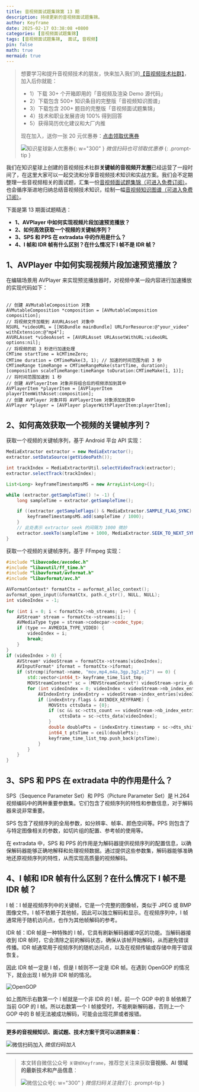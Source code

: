```yaml
---
title: 音视频面试题集锦第 13 期
description: 持续更新的音视频面试题集锦。
author: Keyframe
date: 2025-02-17 03:38:08 +0800
categories: [音视频面试题集锦]
tags: [音视频面试题集锦,  面试, 音视频]
pin: false
math: true
mermaid: true
---
```


>想要学习和提升音视频技术的朋友，快来加入我们的<a href="https://t.zsxq.com/jRprT" target="_blank" rel="noopener noreferrer">【音视频技术社群】</a>，加入后你就能：
>
>- 1）下载 30+ 个开箱即用的「音视频及渲染 Demo 源代码」
>- 2）下载包含 500+ 知识条目的完整版「音视频知识图谱」
>- 3）下载包含 200+ 题目的完整版「音视频面试题集锦」
>- 4）技术和职业发展咨询 100% 得到回答
>- 5）获得简历优化建议和大厂内推
>  
>现在加入，送你一张 20 元优惠券：<a href="https://t.zsxq.com/jRprT" target="_blank" rel="noopener noreferrer">点击领取优惠券</a>
>
>![知识星球新人优惠券](assets/img/keyframe-zsxq-coupon.png){: w="300" }
>_微信扫码也可领取优惠券_
{: .prompt-tip }

我们在知识星球上创建的音视频技术社群**关键帧的音视频开发圈**已经运营了一段时间了，在这里大家可以一起交流和分享音视频技术知识和实战方案。我们会不定期整理一些音视频相关的面试题，汇集一份[音视频面试题集锦（可进入免费订阅）](https://mp.weixin.qq.com/mp/appmsgalbum?__biz=MjM5MTkxOTQyMQ==&action=getalbum&album_id=2380776196751425539#wechat_redirect)。也会循序渐进地归纳总结音视频技术知识，绘制一幅[音视频知识图谱（可进入免费订阅）](https://mp.weixin.qq.com/mp/appmsgalbum?__biz=MjM5MTkxOTQyMQ==&action=getalbum&album_id=2349658423078092802#wechat_redirect)。


下面是第 13 期面试题精选：


- **1、AVPlayer 中如何实现视频片段加速预览播放？**
- **2、如何高效获取一个视频的关键帧序列？**
- **3、SPS 和 PPS 在 extradata 中的作用是什么？**
- **4、I 帧和 IDR 帧有什么区别？在什么情况下 I 帧不是 IDR 帧？**


## 1、AVPlayer 中如何实现视频片段加速预览播放？

在编辑场景用 AVPlayer 来实现预览播放器时，对视频中某一段内容进行加速播放的实现代码如下：

```objc

// 创建 AVMutableComposition 对象
AVMutableComposition *composition = [AVMutableComposition composition];
// 将视频文件加载到 AVURLAsset 对象中
NSURL *videoURL = [[NSBundle mainBundle] URLForResource:@"your_video" withExtension:@"mp4"];
AVURLAsset *videoAsset = [AVURLAsset URLAssetWithURL:videoURL options:nil];
// 将视频的前 3 秒进行加速处理
CMTime startTime = kCMTimeZero;
CMTime duration = CMTimeMake(3, 1); // 加速的时间范围为前 3 秒
CMTimeRange timeRange = CMTimeRangeMake(startTime, duration);
[composition scaleTimeRange:timeRange toDuration:CMTimeMake(1, 1)]; 
// 将时间范围加速到 1 秒
// 创建 AVPlayerItem 对象并将组合后的视频添加到其中
AVPlayerItem *playerItem = [AVPlayerItem playerItemWithAsset:composition];
// 创建 AVPlayer 对象并将 AVPlayerItem 对象添加到其中
AVPlayer *player = [AVPlayer playerWithPlayerItem:playerItem];
```


## 2、如何高效获取一个视频的关键帧序列？ 

获取一个视频的关键帧序列，基于 Android 平台 API 实现：

```java
MediaExtractor extractor = new MediaExtractor();
extractor.setDataSource(getVideoPath());

int trackIndex = MediaExtractorUtil.selectVideoTrack(extractor);
extractor.selectTrack(trackIndex);

List<Long> keyframeTimestampsMS = new ArrayList<Long>();

while (extractor.getSampleTime() != -1) {
    long sampleTime = extractor.getSampleTime();

    if ((extractor.getSampleFlags() & MediaExtractor.SAMPLE_FLAG_SYNC) > 0) {
        keyframeTimestampsMS.add(sampleTime / 1000);
    }
    // 此处表示 extractor seek 的间隔为 1000 微妙
    extractor.seekTo(sampleTime + 1000, MediaExtractor.SEEK_TO_NEXT_SYNC);
}
```

获取一个视频的关键帧序列，基于 FFmpeg 实现：


```C++
#include "libavcodec/avcodec.h"  
#include "libavutil/ff_time.h"  
#include "libavformat/avformat.h"  
#include "libavformat/avc.h"

AVFormatContext* formatCtx = avformat_alloc_context();  
avformat_open_input(&formatCtx, path.c_str(), NULL, NULL);  
int videoIndex = -1;  
  
for (int i = 0; i < formatCtx->nb_streams; i++) {  
    AVStream* stream = formatCtx->streams[i];  
    AVMediaType type = stream->codecpar->codec_type;  
    if (type == AVMEDIA_TYPE_VIDEO) {  
        videoIndex = i;  
        break;  
    }
}  
if (videoIndex > 0) {
    AVStream* videoStream = formatCtx->streams[videoIndex];  
    AVInputFormat* iformat = formatCtx->iformat;  
    if (strcmp(iformat->name, "mov,mp4,m4a,3gp,3g2,mj2") == 0) {  
        std::vector<int64_t> keyframe_time_list_tmp;  
        MOVStreamContext* sc = (MOVStreamContext*) videoStream->priv_data;  
        for (int videoIndex = 0; videoIndex < videoStream->nb_index_entries; videoIndex++) {  
            AVIndexEntry indexEntry = videoStream->index_entries[videoIndex];  
            if (indexEntry.flags & AVINDEX_KEYFRAME) {  
                MOVStts cttsData = {0};  
                if (sc && sc->ctts_count == videoStream->nb_index_entries) {  
                    cttsData = sc->ctts_data[videoIndex];  
                } 
                double doublePts = (indexEntry.timestamp + sc->dts_shift + cttsData.duration) * av_q2d(videoStream->time_base) * 1000.0;  
                int64_t ptsTime = ceil(doublePts);  
                keyframe_time_list_tmp.push_back(ptsTime);  
            }    
        }  
    }
}
```


## 3、SPS 和 PPS 在 extradata 中的作用是什么？

SPS（Sequence Parameter Set）和 PPS（Picture Parameter Set）是 H.264 视频编码中的两种重要参数集。它们包含了视频序列的特性和参数信息，对于解码器来说非常重要。

SPS 包含了视频序列的全局参数，如分辨率、帧率、颜色空间等。PPS 则包含了与特定图像相关的参数，如切片组的配置、参考帧的使用等。

在 extradata 中，SPS 和 PPS 的作用是为解码器提供视频序列的配置信息，以确保解码器能够正确地解释和处理视频数据。通过提供这些参数集，解码器能够准确地还原视频序列的特性，从而实现高质量的视频解码。

  

## 4、I 帧和 IDR 帧有什么区别？在什么情况下 I 帧不是 IDR 帧？

I 帧：I 帧是视频序列中的关键帧，它是一个完整的图像帧，类似于 JPEG 或 BMP 图像文件。I 帧不依赖于其他帧，因此可以独立解码和显示。在视频序列中，I 帧通常用于随机访问点，也作为其他帧解码的参考。

IDR 帧：IDR 帧是一种特殊的 I 帧，它具有刷新解码器缓冲区的功能。当解码器接收到 IDR 帧时，它会清除之前的解码状态，确保从该帧开始解码，从而避免错误传播。IDR 帧通常用于视频序列的随机访问点，以及在视频传输或存储中用于错误恢复。

因此 IDR 帧一定是 I 帧，但是 I 帧则不一定是 IDR 帧。在遇到 OpenGOP 的情况下，就会出现 I 帧为非 IDR 帧的情况。

![OpenGOP](assets/resource/av-interview-qa/opengop.webp)

如上图所示右数第一个 I 帧就是一个非 IDR 的 I 帧，前一个 GOP 中的 B 帧依赖了当前 GOP 的 I 帧。所以右数第一个 I 帧接受时，不能刷新解码器，否则上一个 GOP 中的 B 帧无法被成功解码，可能会出现花屏或者报错。





---

**更多的音视频知识、面试题、技术方案干货可以进群来看：**

![微信扫码加入](assets/img/keyframe-zsxq.png)
_微信扫码加入_






---

> 本文转自微信公众号 `关键帧Keyframe`，推荐您关注来获取**音视频、AI 领域的最新技术和产品信息**：
>
>![微信公众号](assets/img/keyframe-mp.jpg){: w="300" }
>_微信扫码关注我们_
{: .prompt-tip }


